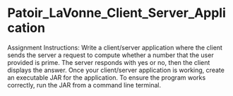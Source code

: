 # Patoir_LaVonne_Client_Server_Application
Assignment Instructions: Write a client/server application where the client sends the server a request to compute whether a number that the user provided is prime. The server responds with yes or no, then the client displays the answer. Once your client/server application is working, create an executable JAR for the application. To ensure the program works correctly, run the JAR from a command line terminal.
